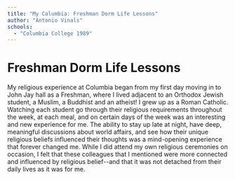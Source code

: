 ```yaml
---
title: "My Columbia: Freshman Dorm Life Lessons"
author: "Antonio Vinals"
schools:
  - "Columbia College 1989"
---
```


# Freshman Dorm Life Lessons

My religious experience at Columbia began from my first day moving in to John Jay hall as a Freshman, where I lived adjacent to an Orthodox Jewish student, a Muslim, a Buddhist and an atheist!  I grew up as a Roman Catholic.  Watching each student go through their religious requirements throughout the week, at each meal, and on certain days of the week was an interesting and new experience for me.  The ability to stay up late at night, have deep, meaningful discussions about world affairs, and see how their unique religious beliefs influenced their thoughts was a mind-opening experience that forever changed me.  While I did attend my own religious ceremonies on occasion, I felt that these colleagues that I mentioned were more connected and influenced by religious belief--and that it was not detached from their daily lives as it was for me.
